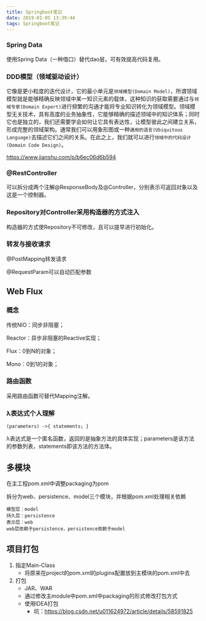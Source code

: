 ```yaml
---
title: Springboot笔记
date: 2019-01-05 13:39:44
tags: Springboot笔记
---
```


### Spring Data

使用Spring Data（一种借口）替代dao层，可有效提高代码复用。

### DDD模型（领域驱动设计）

它像是更小粒度的迭代设计，它的最小单元是`领域模型(Domain Model)`，所谓领域模型就是能够精确反映领域中某一知识元素的载体，这种知识的获取需要通过与`领域专家(Domain Expert)`进行频繁的沟通才能将专业知识转化为领域模型。领域模型无关技术，具有高度的业务抽象性，它能够精确的描述领域中的知识体系；同时它也是独立的，我们还需要学会如何让它具有表达性，让模型彼此之间建立关系，形成完整的领域架构。通常我们可以用象形图或一种`通用的语言(Ubiquitous Language)`去描述它们之间的关系。在此之上，我们就可以进行`领域中的代码设计(Domain Code Design)`。

https://www.jianshu.com/p/b6ec06d6b594

### @RestController

可以拆分成两个注解@ResponseBody及@Controller，分别表示可返回对象以及这是一个控制器。

### Repository对Controller采用构造器的方式注入

构造器的方式使Repository不可修改，且可以提早进行初始化。

### 转发与接收请求

@PostMapping转发请求

@RequestParam可以自动匹配参数



## Web Flux

### 概念

传统NIO：同步非阻塞；

Reactor：异步非阻塞的Reactive实现；

Flux：0到N的对象；

Mono：0到1的对象；

### 路由函数

采用路由函数可替代Mapping注解。

### λ表达式个人理解

`(parameters) ->{ statements; }`

λ表达式是一个匿名函数，返回的是抽象方法的具体实现；parameters是该方法的参数列表，statements即该方法的方法体。



## 多模块

在主工程pom.xml中调整packaging为<packaging>pom</packaging>

拆分为web、persistence、model三个模块，并根据pom.xml处理相关依赖

```
模型层：model
持久层：persistence
表示层：web
web层依赖于persistence，persistence依赖于model
```



## 项目打包

1. 指定Main-Class
   - 将原来在project的pom.xml的plugins配置放到主模块的pom.xml中去
2. 打包
   - JAR、WAR
   - 通过修改主module中pom.xml中packaging的形式修改打包方式
   - 使用IDEA打包
     - 坑：https://blog.csdn.net/u011624972/article/details/58591825